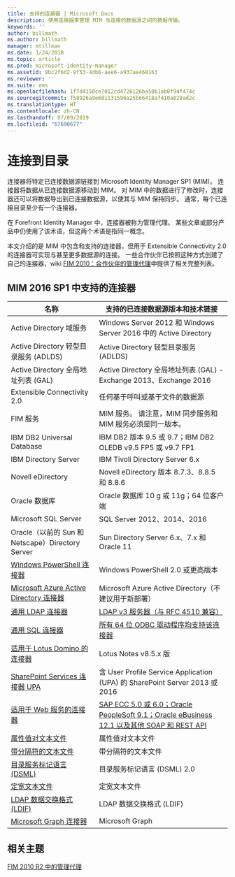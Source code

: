 ```yaml
---
title: 支持的连接器 | Microsoft Docs
description: 使用连接器来管理 MIM 与连接的数据源之间的数据传输。
keywords: ''
author: billmath
ms.author: billmath
manager: mtillman
ms.date: 1/24/2018
ms.topic: article
ms.prod: microsoft-identity-manager
ms.assetid: 8bc2f6d2-9f53-4db6-aee6-a937ae468163
ms.reviewer: ''
ms.suite: ems
ms.openlocfilehash: 1f7d4150ce7012cd4726126ba50b1ab0f94f474c
ms.sourcegitcommit: f58926a9e681131596a25b66418af410a028ad2c
ms.translationtype: HT
ms.contentlocale: zh-CN
ms.lasthandoff: 07/09/2019
ms.locfileid: "67690677"
---
```

# <a name="connect-to-your-directories"></a>连接到目录

连接器将特定已连接数据源链接到 Microsoft Identity Manager SP1 (MIM)。 连接器将数据从已连接数据源移动到 MIM。 对 MIM 中的数据进行了修改时，连接器还可以将数据导出到已连接数据源，以使其与 MIM 保持同步。 通常，每个已连接目录至少有一个连接器。

在 Forefront Identity Manager 中，连接器被称为管理代理。 某些文章或部分产品中仍使用了该术语，但这两个术语是指同一概念。

本文介绍的是 MIM 中包含和支持的连接器，但用于 Extensible Connectivity 2.0 的连接器可实现与甚至更多数据源的连接。 一些合作伙伴已按照这种方式创建了自己的连接器，wiki [FIM 2010：合作伙伴的管理代理](http://social.technet.microsoft.com/wiki/contents/articles/1589.fim-2010-management-agents-from-partners.aspx)中提供了相关完整列表。

## <a name="supported-connectors-in-mim-2016-sp1"></a>MIM 2016 SP1 中支持的连接器

| 名称 | 支持的已连接数据源版本和技术链接 |
| ---- | ----------------------------------------------- |
| Active Directory 域服务 | Windows Server 2012 和 Windows Server 2016 中的 Active Directory |
| Active Directory 轻型目录服务 (ADLDS) | Active Directory 轻型目录服务 (ADLDS) |
| Active Directory 全局地址列表 (GAL) | Active Directory 全局地址列表 (GAL) - Exchange 2013、Exchange 2016 |
| Extensible Connectivity 2.0 | 任何基于呼叫或基于文件的数据源 |
| FIM 服务 | MIM 服务。 请注意，MIM 同步服务和 MIM 服务必须是同一版本。 |
| IBM DB2 Universal Database | IBM DB2 版本 9.5 或 9.7；IBM DB2 OLEDB v9.5 FP5 或 v9.7 FP1 |
| IBM Directory Server | IBM Tivoli Directory Server 6.x |
| Novell eDirectory | Novell eDirectory 版本 8.7.3、8.8.5 和 8.8.6 |
| Oracle 数据库 | Oracle 数据库 10 g 或 11g；64 位客户端 |
| Microsoft SQL Server | SQL Server 2012、2014、2016 |
| Oracle（以前的 Sun 和 Netscape）Directory Server | Sun Directory Server 6.x、7.x 和 Oracle 11 |
| [Windows PowerShell 连接器](https://msdn.microsoft.com/library/dn640417.aspx) | Windows PowerShell 2.0 或更高版本 |
| [Microsoft Azure Active Directory 连接器](https://msdn.microsoft.com/library/dn511001.aspx) | Microsoft Azure Active Directory（不建议用于新部署） |
| [通用 LDAP 连接器](https://msdn.microsoft.com/library/dn510997.aspx) | [LDAP v3 服务器（与 RFC 4510 兼容）](reference/microsoft-identity-manager-2016-connector-genericldap.md#overview-of-the-generic-ldap-connector) |
| [通用 SQL 连接器](reference/microsoft-identity-manager-2016-connector-genericsql.md) | [所有 64 位 ODBC 驱动程序均支持该连接器](reference/microsoft-identity-manager-2016-connector-genericsql.md#overview-of-the-generic-sql-connector) |
| [适用于 Lotus Domino 的连接器](https://msdn.microsoft.com/library/hh859750.aspx) | Lotus Notes v8.5.x 版 |
| [SharePoint Services 连接器 UPA](https://msdn.microsoft.com/library/dn511003.aspx) | 含 User Profile Service Application (UPA) 的 SharePoint Server 2013 或 2016 |
| [适用于 Web 服务的连接器](https://www.microsoft.com/en-us/download/details.aspx?id=51495) | [SAP ECC 5.0 或 6.0；Oracle PeopleSoft 9.1；Oracle eBusiness 12.1 以及其他 SOAP 和 REST API](https://docs.microsoft.com/microsoft-identity-manager/reference/microsoft-identity-manager-2016-ma-ws) |
| [属性值对文本文件](https://technet.microsoft.com/library/cc708644(v=ws.10).aspx) | 属性值对文本文件 |
| [带分隔符的文本文件](https://technet.microsoft.com/library/cc720612(v=ws.10).aspx) | 带分隔符的文本文件 |
| [目录服务标记语言 (DSML)](https://technet.microsoft.com/library/cc720660(v=ws.10).aspx) | 目录服务标记语言 (DSML) 2.0 |
| [定宽文本文件](https://technet.microsoft.com/library/cc720633(v=ws.10).aspx) | 定宽文本文件 |
| [LDAP 数据交换格式 (LDIF)](https://technet.microsoft.com/library/cc708662(v=ws.10).aspx) | LDAP 数据交换格式 (LDIF) |
| [Microsoft Graph 连接器](microsoft-identity-manager-2016-connector-graph.md) | Microsoft Graph |

## <a name="related-topics"></a>相关主题

[FIM 2010 R2 中的管理代理](https://technet.microsoft.com/library/jj133885.aspx)
